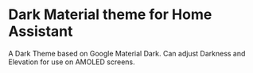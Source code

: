 # Dark Material theme for Home Assistant
A Dark Theme based on Google Material Dark.  Can adjust Darkness and Elevation for use on AMOLED screens.
